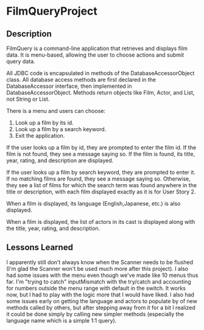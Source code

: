 # FilmQueryProject

## Description ##

FilmQuery is a command-line application that retrieves and displays film data. It is menu-based, allowing the user to choose actions and submit query data.

All JDBC code is encapsulated in methods of the DatabaseAccessorObject class. All database access methods are first declared in the DatabaseAccessor interface, then implemented in DatabaseAccessorObject. Methods return objects like Film, Actor, and List<Actor>, not String or List<String>.

There is a menu and users can choose:

1) Look up a film by its id.
2) Look up a film by a search keyword.
3) Exit the application.

If the user looks up a film by id, they are prompted to enter the film id. If the film is not found, they see a message saying so. If the film is found, its title, year, rating, and description are displayed.

If the user looks up a film by search keyword, they are prompted to enter it. If no matching films are found, they see a message saying so. Otherwise, they see a list of films for which the search term was found anywhere in the title or description, with each film displayed exactly as it is for User Story 2.

When a film is displayed, its language (English,Japanese, etc.) is also displayed.

When a film is displayed, the list of actors in its cast is displayed along with the title, year, rating, and description.

## Lessons Learned ##

I apparently still don't always know when the Scanner needs to be flushed (I'm glad the Scanner won't be used much more after this project). I also had some issues with the menu even though we've made like 10 menus thus far. I'm "trying to catch" inputMismatch with the try/catch and accounting for numbers outside the menu range with default in the switch. It works now, but I had to play with the logic more that I would have liked. I also had some issues early on getting the language and actors to populate by of new methods called by others, but after stepping away from it for a bit I realized it could be done simply by calling new simpler methods (especially the language name which is a simple 1:1 query).
